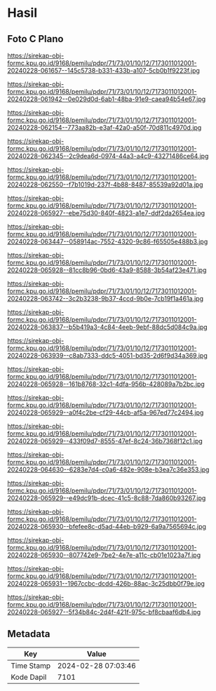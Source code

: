 # Hasil

## Foto C Plano

https://sirekap-obj-formc.kpu.go.id/9168/pemilu/pdpr/71/73/01/10/12/7173011012001-20240228-061657--145c5738-b331-433b-a107-5cb0b1f9223f.jpg

https://sirekap-obj-formc.kpu.go.id/9168/pemilu/pdpr/71/73/01/10/12/7173011012001-20240228-061942--0e029d0d-6ab1-48ba-91e9-caea94b54e67.jpg

https://sirekap-obj-formc.kpu.go.id/9168/pemilu/pdpr/71/73/01/10/12/7173011012001-20240228-062154--773aa82b-e3af-42a0-a50f-70d811c4970d.jpg

https://sirekap-obj-formc.kpu.go.id/9168/pemilu/pdpr/71/73/01/10/12/7173011012001-20240228-062345--2c9dea6d-0974-44a3-a4c9-43271486ce64.jpg

https://sirekap-obj-formc.kpu.go.id/9168/pemilu/pdpr/71/73/01/10/12/7173011012001-20240228-062550--f7b1019d-237f-4b88-8487-85539a92d01a.jpg

https://sirekap-obj-formc.kpu.go.id/9168/pemilu/pdpr/71/73/01/10/12/7173011012001-20240228-065927--ebe75d30-840f-4823-a1e7-ddf2da2654ea.jpg

https://sirekap-obj-formc.kpu.go.id/9168/pemilu/pdpr/71/73/01/10/12/7173011012001-20240228-063447--058914ac-7552-4320-9c86-f65505e488b3.jpg

https://sirekap-obj-formc.kpu.go.id/9168/pemilu/pdpr/71/73/01/10/12/7173011012001-20240228-065928--81cc8b96-0bd6-43a9-8588-3b54af23e471.jpg

https://sirekap-obj-formc.kpu.go.id/9168/pemilu/pdpr/71/73/01/10/12/7173011012001-20240228-063742--3c2b3238-9b37-4ccd-9b0e-7cb19f1a461a.jpg

https://sirekap-obj-formc.kpu.go.id/9168/pemilu/pdpr/71/73/01/10/12/7173011012001-20240228-063837--b5b419a3-4c84-4eeb-9ebf-88dc5d084c9a.jpg

https://sirekap-obj-formc.kpu.go.id/9168/pemilu/pdpr/71/73/01/10/12/7173011012001-20240228-063939--c8ab7333-ddc5-4051-bd35-2d6f9d34a369.jpg

https://sirekap-obj-formc.kpu.go.id/9168/pemilu/pdpr/71/73/01/10/12/7173011012001-20240228-065928--161b8768-32c1-4dfa-956b-428089a7b2bc.jpg

https://sirekap-obj-formc.kpu.go.id/9168/pemilu/pdpr/71/73/01/10/12/7173011012001-20240228-065929--a0f4c2be-cf29-44cb-af5a-967ed77c2494.jpg

https://sirekap-obj-formc.kpu.go.id/9168/pemilu/pdpr/71/73/01/10/12/7173011012001-20240228-065929--433f09d7-8555-47ef-8c24-36b7368f12c1.jpg

https://sirekap-obj-formc.kpu.go.id/9168/pemilu/pdpr/71/73/01/10/12/7173011012001-20240228-064630--6283e7d4-c0a6-482e-908e-b3ea7c36e353.jpg

https://sirekap-obj-formc.kpu.go.id/9168/pemilu/pdpr/71/73/01/10/12/7173011012001-20240228-065929--e49dc91b-dcec-41c5-8c88-7da860b93267.jpg

https://sirekap-obj-formc.kpu.go.id/9168/pemilu/pdpr/71/73/01/10/12/7173011012001-20240228-065930--bfefee8c-d5ad-44eb-b929-6a9a7565694c.jpg

https://sirekap-obj-formc.kpu.go.id/9168/pemilu/pdpr/71/73/01/10/12/7173011012001-20240228-065930--807742e9-7be2-4e7e-a11c-cb01e1023a7f.jpg

https://sirekap-obj-formc.kpu.go.id/9168/pemilu/pdpr/71/73/01/10/12/7173011012001-20240228-065931--1967ccbc-dcdd-426b-88ac-3c25dbb0f79e.jpg

https://sirekap-obj-formc.kpu.go.id/9168/pemilu/pdpr/71/73/01/10/12/7173011012001-20240228-065927--5f34b84c-2d4f-421f-975c-bf8cbaaf6db4.jpg


## Metadata

| Key        | Value               |
| ---------- | ------------------- |
| Time Stamp | 2024-02-28 07:03:46 |
| Kode Dapil | 7101                |



